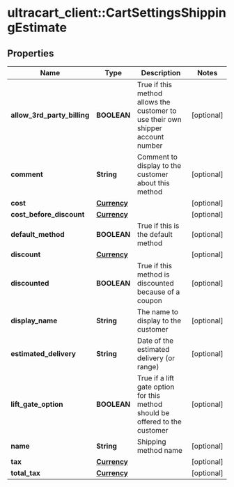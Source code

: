 # ultracart_client::CartSettingsShippingEstimate

## Properties
Name | Type | Description | Notes
------------ | ------------- | ------------- | -------------
**allow_3rd_party_billing** | **BOOLEAN** | True if this method allows the customer to use their own shipper account number | [optional] 
**comment** | **String** | Comment to display to the customer about this method | [optional] 
**cost** | [**Currency**](Currency.md) |  | [optional] 
**cost_before_discount** | [**Currency**](Currency.md) |  | [optional] 
**default_method** | **BOOLEAN** | True if this is the default method | [optional] 
**discount** | [**Currency**](Currency.md) |  | [optional] 
**discounted** | **BOOLEAN** | True if this method is discounted because of a coupon | [optional] 
**display_name** | **String** | The name to display to the customer | [optional] 
**estimated_delivery** | **String** | Date of the estimated delivery (or range) | [optional] 
**lift_gate_option** | **BOOLEAN** | True if a lift gate option for this method should be offered to the customer | [optional] 
**name** | **String** | Shipping method name | [optional] 
**tax** | [**Currency**](Currency.md) |  | [optional] 
**total_tax** | [**Currency**](Currency.md) |  | [optional] 


